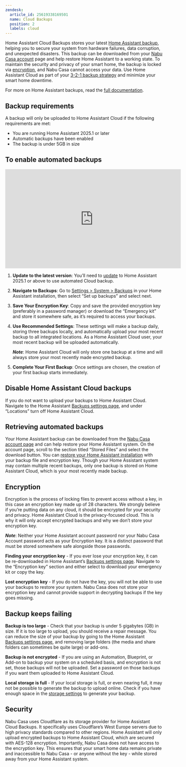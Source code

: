 ```yaml
---
zendesk:
  article_id: 25619338169501
  name: Cloud Backups
  position: 2
  labels: cloud
---
```


Home Assistant Cloud Backups stores your latest [Home Assistant backup](https://www.home-assistant.io/common-tasks/general/#backups), helping you to secure your system from hardware failures, data corruption, and unexpected disasters. This backup can be downloaded from your [Nabu Casa account](https://account.nabucasa.com/) page and help restore Home Assistant to a working state. To maintain the security and privacy of your smart home, the backup is locked via [encryption](https://www.home-assistant.io/more-info/backup-emergency-kit/), and Nabu Casa cannot access your data. Use Home Assistant Cloud as part of your [3-2-1 backup strategy](https://www.home-assistant.io/blog/2025/01/03/3-2-1-backup/) and minimize your smart home downtime.

For more on Home Assistant backups, read the [full documentation](https://www.home-assistant.io/common-tasks/general/#backups).

## Backup requirements

A backup will only be uploaded to Home Assistant Cloud if the following requirements are met:

- You are running Home Assistant 2025.1 or later
- Automatic backups have been enabled
- The backup is under 5GB in size

## To enable automated backups

<div class='videoWrapper'>
<iframe width="560" height="315" src="https://www.youtube.com/embed/nSSkMVBqChM" frameborder="0" allow="accelerometer; autoplay; encrypted-media; gyroscope; picture-in-picture" allowfullscreen></iframe>
</div>

1. **Update to the latest version**: You’ll need to [update](https://www.home-assistant.io/common-tasks/os/#updating-home-assistant) to Home Assistant 2025.1 or above to use automated Cloud backup.
2. **Navigate to Backups**: Go to [Settings > System > Backups](https://my.home-assistant.io/redirect/backup/) in your Home Assistant installation, then select “Set up backups” and select next.
3. **Save Your Encryption Key**: Copy and save the provided encryption key (preferably in a password manager) or download the “Emergency kit” and store it somewhere safe, as it’s required to access your backups.
4. **Use Recommended Settings**: These settings will make a backup daily, storing three backups locally, and automatically upload your most recent backup to all integrated locations. As a Home Assistant Cloud user, your most recent backup will be uploaded automatically.

   **_Note_**: Home Assistant Cloud will only store one backup at a time and will always store your most recently made encrypted backup.

5. **Complete Your First Backup**: Once settings are chosen, the creation of your first backup starts immediately.

## Disable Home Assistant Cloud backups

If you do not want to upload your backups to Home Assistant Cloud. Navigate to the Home Assistant [Backups settings page](https://my.home-assistant.io/redirect/backup_config/), and under “Locations” turn off Home Assistant Cloud.

## Retrieving automated backups

Your Home Assistant backup can be downloaded from the [Nabu Casa account page](https://account.nabucasa.com/) and can help restore your Home Assistant system. On the account page, scroll to the section titled “Stored Files” and select the download button. You can [restore your Home Assistant installation](https://www.home-assistant.io/common-tasks/general/#restoring-a-backup) with your backup file and encryption key. Though your Home Assistant system may contain multiple recent backups, only one backup is stored on Home Assistant Cloud, which is your most recently made backup.

## Encryption

Encryption is the process of locking files to prevent access without a key, in this case an encryption key made up of 28 characters. We strongly believe if you’re putting data on any cloud, it should be encrypted for your security and privacy. Home Assistant Cloud is the privacy-focused cloud. This is why it will only accept encrypted backups and why we don’t store your encryption key.

**_Note_**: Neither your Home Assistant account password nor your Nabu Casa Account password acts as your Encryption key. It is a distinct password that must be stored somewhere safe alongside those passwords.

**Finding your encryption key** - If you ever lose your encryption key, it can be re-downloaded in Home Assistant’s [Backups settings page](https://my.home-assistant.io/redirect/backup_config/). Navigate to the “Encryption key” section and either select to download your emergency kit or copy the key.

**Lost encryption key** - If you do not have the key, you will not be able to use your backups to restore your system. Nabu Casa does not store your encryption key and cannot provide support in decrypting backups if the key goes missing.

## Backup keeps failing

**Backup is too large** - Check that your backup is under 5 gigabytes (GB) in size. If it is too large to upload, you should receive a repair message. You can reduce the size of your backup by going to the Home Assistant [Backups settings page](https://my.home-assistant.io/redirect/backup_config/), and removing large folders (the media and share folders can sometimes be quite large) or add-ons.

**Backup is not encrypted** - If you are using an Automation, Blueprint, or Add-on to backup your system on a scheduled basis, and encryption is not set, those backups will not be uploaded. Set a password on those backups if you want them uploaded to Home Assistant Cloud.

**Local storage is full** - If your local storage is full, or even nearing full, it may not be possible to generate the backup to upload online. Check if you have enough space in the [storage settings](https://my.home-assistant.io/redirect/storage/) to generate your backup.

## Security

Nabu Casa uses Cloudflare as its storage provider for Home Assistant Cloud Backups. It specifically uses Cloudflare’s West Europe servers due to high privacy standards compared to other regions. Home Assistant will only upload encrypted backups to Home Assistant Cloud, which are secured with AES-128 encryption. Importantly, Nabu Casa does not have access to the encryption key. This ensures that your smart home data remains private and inaccessible to Nabu Casa - or anyone without the key - while stored away from your Home Assistant system.
